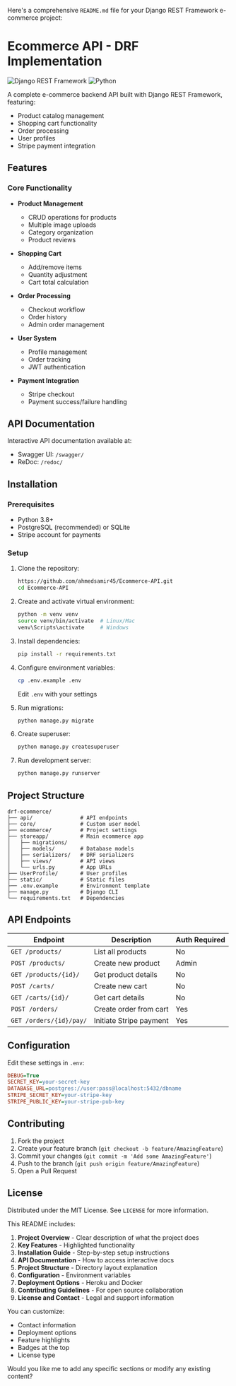 Here's a comprehensive `README.md` file for your Django REST Framework e-commerce project:


# Ecommerce API - DRF Implementation

![Django REST Framework](https://img.shields.io/badge/DJANGO-REST-ff1709?style=for-the-badge&logo=django&logoColor=white&color=ff1709&labelColor=gray)
![Python](https://img.shields.io/badge/python-3670A0?style=for-the-badge&logo=python&logoColor=ffdd54)

A complete e-commerce backend API built with Django REST Framework, featuring:

- Product catalog management
- Shopping cart functionality
- Order processing
- User profiles
- Stripe payment integration

## Features

### Core Functionality
- **Product Management**
  - CRUD operations for products
  - Multiple image uploads
  - Category organization
  - Product reviews

- **Shopping Cart**
  - Add/remove items
  - Quantity adjustment
  - Cart total calculation

- **Order Processing**
  - Checkout workflow
  - Order history
  - Admin order management

- **User System**
  - Profile management
  - Order tracking
  - JWT authentication

- **Payment Integration**
  - Stripe checkout
  - Payment success/failure handling

## API Documentation

Interactive API documentation available at:
- Swagger UI: `/swagger/`
- ReDoc: `/redoc/`

## Installation

### Prerequisites
- Python 3.8+
- PostgreSQL (recommended) or SQLite
- Stripe account for payments

### Setup
1. Clone the repository:
   ```bash
   https://github.com/ahmedsamir45/Ecommerce-API.git
   cd Ecommerce-API
   ```

2. Create and activate virtual environment:
   ```bash
   python -m venv venv
   source venv/bin/activate  # Linux/Mac
   venv\Scripts\activate     # Windows
   ```

3. Install dependencies:
   ```bash
   pip install -r requirements.txt
   ```

4. Configure environment variables:
   ```bash
   cp .env.example .env
   ```
   Edit `.env` with your settings

5. Run migrations:
   ```bash
   python manage.py migrate
   ```

6. Create superuser:
   ```bash
   python manage.py createsuperuser
   ```

7. Run development server:
   ```bash
   python manage.py runserver
   ```

## Project Structure

```
drf-ecommerce/
├── api/               # API endpoints
├── core/              # Custom user model
├── ecommerce/         # Project settings
├── storeapp/          # Main ecommerce app
│   ├── migrations/
│   ├── models/        # Database models
│   ├── serializers/   # DRF serializers
│   ├── views/         # API views
│   └── urls.py        # App URLs
├── UserProfile/       # User profiles
├── static/            # Static files
├── .env.example       # Environment template
├── manage.py          # Django CLI
└── requirements.txt   # Dependencies
```

## API Endpoints

| Endpoint                | Description                      | Auth Required |
|-------------------------|----------------------------------|---------------|
| `GET /products/`        | List all products               | No            |
| `POST /products/`       | Create new product              | Admin         |
| `GET /products/{id}/`   | Get product details             | No            |
| `POST /carts/`          | Create new cart                 | No            |
| `GET /carts/{id}/`      | Get cart details                | No            |
| `POST /orders/`         | Create order from cart          | Yes           |
| `GET /orders/{id}/pay/` | Initiate Stripe payment         | Yes           |

## Configuration

Edit these settings in `.env`:

```ini
DEBUG=True
SECRET_KEY=your-secret-key
DATABASE_URL=postgres://user:pass@localhost:5432/dbname
STRIPE_SECRET_KEY=your-stripe-key
STRIPE_PUBLIC_KEY=your-stripe-pub-key
```





## Contributing

1. Fork the project
2. Create your feature branch (`git checkout -b feature/AmazingFeature`)
3. Commit your changes (`git commit -m 'Add some AmazingFeature'`)
4. Push to the branch (`git push origin feature/AmazingFeature`)
5. Open a Pull Request

## License

Distributed under the MIT License. See `LICENSE` for more information.





This README includes:

1. **Project Overview** - Clear description of what the project does
2. **Key Features** - Highlighted functionality
3. **Installation Guide** - Step-by-step setup instructions
4. **API Documentation** - How to access interactive docs
5. **Project Structure** - Directory layout explanation
6. **Configuration** - Environment variables
7. **Deployment Options** - Heroku and Docker
8. **Contributing Guidelines** - For open source collaboration
9. **License and Contact** - Legal and support information

You can customize:
- Contact information
- Deployment options
- Feature highlights
- Badges at the top
- License type

Would you like me to add any specific sections or modify any existing content?
